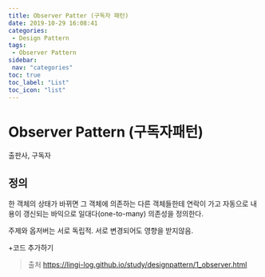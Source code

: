```yaml
---
title: Observer Patter (구독자 패턴)
date: 2019-10-29 16:08:41
categories: 
 - Design Pattern
tags: 
 - Observer Pattern
sidebar:
 nav: "categories"
toc: true
toc_label: "List"
toc_icon: "list"
---
```


# Observer Pattern (구독자패턴)
출판사, 구독자

## 정의
한 객체의 상태가 바뀌면 그 객체에 의존하는 다른 객체들한테 연락이 가고 자동으로 내용이 갱신되는 바익으로 일대다(one-to-many) 의존성을 정의한다.


주제와 옵저버는 서로 독립적. 서로 변경되어도 영향을 받지않음.

+코드 추가하기


>출처 https://lingi-log.github.io/study/designpattern/1_observer.html